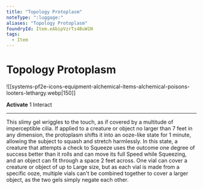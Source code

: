 ```yaml
---
title: "Topology Protoplasm"
noteType: ":luggage:"
aliases: "Topology Protoplasm"
foundryId: Item.eAbipVzrTs4BuW1N
tags:
  - Item
---
```


# Topology Protoplasm
![[systems-pf2e-icons-equipment-alchemical-items-alchemical-poisons-looters-lethargy.webp|150]]

**Activate** 1 Interact

* * *

This slimy gel wriggles to the touch, as if covered by a multitude of imperceptible cilia. If applied to a creature or object no larger than 7 feet in any dimension, the protoplasm shifts it into an ooze-like state for 1 minute, allowing the subject to squash and stretch harmlessly. In this state, a creature that attempts a check to Squeeze uses the outcome one degree of success better than it rolls and can move its full Speed while Squeezing, and an object can fit through a space 2 feet across. One vial can cover a creature or object of up to Large size, but as each vial is made from a specific ooze, multiple vials can't be combined together to cover a larger object, as the two gels simply negate each other.



